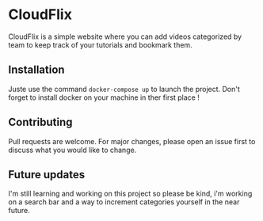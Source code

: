 # CloudFlix

CloudFlix is a simple website where you can add videos categorized by team to keep track of your tutorials and bookmark them.

## Installation

Juste use the command ```docker-compose up``` to launch the project. Don't forget to install docker on your machine in ther first place !


## Contributing
Pull requests are welcome. For major changes, please open an issue first to discuss what you would like to change.


## Future updates
I'm still learning and working on this project so please be kind, i'm working on a search bar and a way to increment categories yourself in the near future. 
